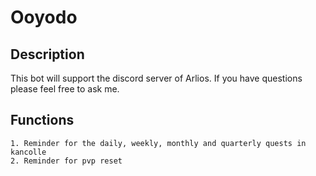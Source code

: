 # Ooyodo

## Description
This bot will support the discord server of Arlios. If you have questions please feel free to ask me.

## Functions
    1. Reminder for the daily, weekly, monthly and quarterly quests in kancolle
    2. Reminder for pvp reset
